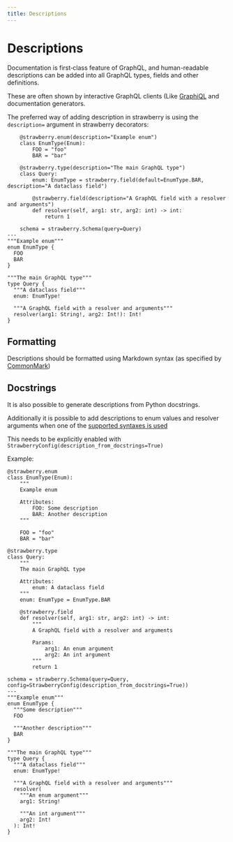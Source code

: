 ```yaml
---
title: Descriptions
---
```


# Descriptions

Documentation is first‐class feature of GraphQL, and human-readable
descriptions can be added into all GraphQL types, fields and
other definitions.

These are often shown by interactive GraphQL clients (Like
[GraphiQL](https://github.com/graphql/graphiql) and documentation generators.

The preferred way of adding description in strawberry is using the
`description=` argument in strawberry decorators:

```python+schema
    @strawberry.enum(description="Example enum")
    class EnumType(Enum):
        FOO = "foo"
        BAR = "bar"

    @strawberry.type(description="The main GraphQL type")
    class Query:
        enum: EnumType = strawberry.field(default=EnumType.BAR, description="A dataclass field")

        @strawberry.field(description="A GraphQL field with a resolver and arguments")
        def resolver(self, arg1: str, arg2: int) -> int:
            return 1

    schema = strawberry.Schema(query=Query)
---
"""Example enum"""
enum EnumType {
  FOO
  BAR
}

"""The main GraphQL type"""
type Query {
  """A dataclass field"""
  enum: EnumType!

  """A GraphQL field with a resolver and arguments"""
  resolver(arg1: String!, arg2: Int!): Int!
}
```

## Formatting

Descriptions should be formatted using Markdown syntax (as specified by
[CommonMark](http://commonmark.org/))

## Docstrings

It is also possible to generate descriptions from Python docstrings.

Additionally it is possible to add descriptions to enum values and resolver arguments when
one of the [supported syntaxes is used](https://pypi.org/project/docstring-parser/)

<Note>

This needs to be explicitly enabled with `StrawberryConfig(description_from_docstrings=True)`

</Note>

Example:

```python+schema
@strawberry.enum
class EnumType(Enum):
    """
    Example enum

    Attributes:
        FOO: Some description
        BAR: Another description
    """

    FOO = "foo"
    BAR = "bar"

@strawberry.type
class Query:
    """
    The main GraphQL type

    Attributes:
        enum: A dataclass field
    """
    enum: EnumType = EnumType.BAR

    @strawberry.field
    def resolver(self, arg1: str, arg2: int) -> int:
        """
        A GraphQL field with a resolver and arguments

        Params:
            arg1: An enum argument
            arg2: An int argument
        """
        return 1

schema = strawberry.Schema(query=Query, config=StrawberryConfig(description_from_docstrings=True))
---
"""Example enum"""
enum EnumType {
  """Some description"""
  FOO

  """Another description"""
  BAR
}

"""The main GraphQL type"""
type Query {
  """A dataclass field"""
  enum: EnumType!

  """A GraphQL field with a resolver and arguments"""
  resolver(
    """An enum argument"""
    arg1: String!

    """An int argument"""
    arg2: Int!
  ): Int!
}
```
